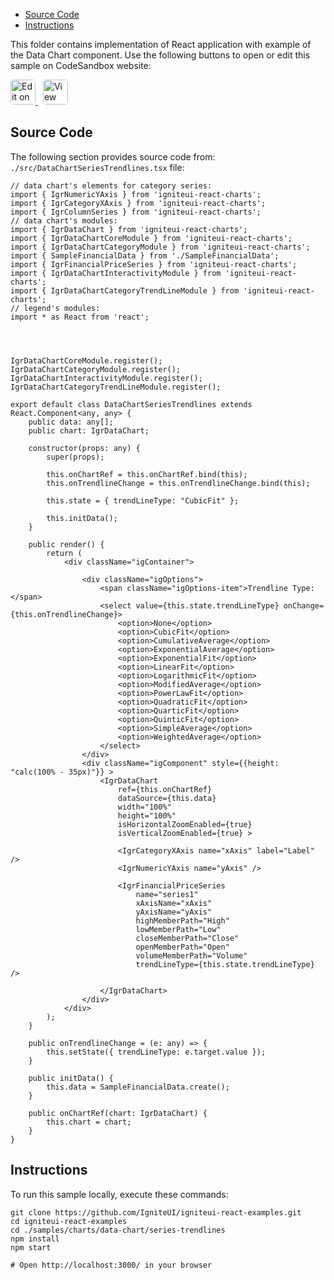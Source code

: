 <!-- WARNING Do not change this file because it wil be auto re-generated from template file: -->
<!-- https://github.com/IgniteUI/igniteui-react-examples/tree/master/sample-template-files/ReadMe.md -->

<!-- ## Table of Contents -->
<!-- - [Sample Preview](#Sample-Preview) -->
- [Source Code](#Source-Code)
- [Instructions](#Instructions)

This folder contains implementation of React application with example of the Data Chart component. Use the following buttons to open or edit this sample on CodeSandbox website:

<!-- [Data Chart](https://infragistics.com/Reactsite/components/data-chart.html) -->

<html lang="en" xmlns="http://www.w3.org/1999/xhtml">
    <body>
        <a target="_blank" href="https://codesandbox.io/s/github/IgniteUI/igniteui-react-examples/tree/master/samples/charts/data-chart/series-trendlines?fontsize=14&hidenavigation=1&theme=dark&view=preview&file=/src/DataChartSeriesTrendlines.tsx" rel="noopener noreferrer">
            <img height="40px" style="border-radius: 0.3rem" alt="Edit on CodeSandbox" src="https://static.infragistics.com/xplatform/images/sandbox/edit.png"/>
        </a>
        <!-- <a target="_blank"
href="https://codesandbox.io/s/github/IgniteUI/igniteui-react-examples/tree/master/samples/maps/geo-map/binding-csv-points?fontsize=14&hidenavigation=1&theme=dark&view=preview">
            <img alt="Edit Sample" src="https://codesandbox.io/static/img/play-codesandbox.svg"/>
        </a> -->
        <a target="_blank" style="margin-left: 0.5rem"
href="https://codesandbox.io/embed/github/IgniteUI/igniteui-react-examples/tree/master/samples/charts/data-chart/series-trendlines?fontsize=14&hidenavigation=1&theme=dark&view=preview&file=/src/DataChartSeriesTrendlines.tsx">
            <img height="40px" style="border-radius: 0.3rem" alt="View on CodeSandbox" src="https://static.infragistics.com/xplatform/images/sandbox/view.png"/>
        </a>
        <!-- <a target="_blank"
href="https://codesandbox.io/embed/github/IgniteUI/igniteui-react-examples/tree/master/samples/maps/geo-map/binding-csv-points?fontsize=14&hidenavigation=1&theme=dark&view=preview">
            <img alt="View on CodeSandbox" src="https://static.infragistics.com/xplatform/images/sandbox/view.png"/>
        </a>
https://codesandbox.io/embed/react-treemap-overview-rtb45
https://codesandbox.io/static/img/play-codesandbox.svg
https://codesandbox.io/embed/react-treemap-overview-rtb45?view=browser -->
    </body>
</html>

<!-- ## Sample Preview -->

<!-- <iframe
  src="https://codesandbox.io/embed/github/IgniteUI/igniteui-react-examples/tree/master/samples/charts/data-chart/series-trendlines?fontsize=14&hidenavigation=1&theme=dark&view=preview&file=/src/DataChartSeriesTrendlines.tsx"
  style="width:100%; height:400px; border:0; border-radius: 4px; overflow:hidden;"
  allow="accelerometer; ambient-light-sensor; camera; encrypted-media; geolocation; gyroscope; hid; microphone; midi; payment; usb; vr"
  sandbox="allow-forms allow-modals allow-popups allow-presentation allow-same-origin allow-scripts"
></iframe> -->

## Source Code

The following section provides source code from:
`./src/DataChartSeriesTrendlines.tsx` file:

```tsx
// data chart's elements for category series:
import { IgrNumericYAxis } from 'igniteui-react-charts';
import { IgrCategoryXAxis } from 'igniteui-react-charts';
import { IgrColumnSeries } from 'igniteui-react-charts';
// data chart's modules:
import { IgrDataChart } from 'igniteui-react-charts';
import { IgrDataChartCoreModule } from 'igniteui-react-charts';
import { IgrDataChartCategoryModule } from 'igniteui-react-charts';
import { SampleFinancialData } from './SampleFinancialData';
import { IgrFinancialPriceSeries } from 'igniteui-react-charts';
import { IgrDataChartInteractivityModule } from 'igniteui-react-charts';
import { IgrDataChartCategoryTrendLineModule } from 'igniteui-react-charts';
// legend's modules:
import * as React from 'react';




IgrDataChartCoreModule.register();
IgrDataChartCategoryModule.register();
IgrDataChartInteractivityModule.register();
IgrDataChartCategoryTrendLineModule.register();

export default class DataChartSeriesTrendlines extends React.Component<any, any> {
    public data: any[];
    public chart: IgrDataChart;

    constructor(props: any) {
        super(props);

        this.onChartRef = this.onChartRef.bind(this);
        this.onTrendlineChange = this.onTrendlineChange.bind(this);

        this.state = { trendLineType: "CubicFit" };

        this.initData();
    }

    public render() {
        return (
            <div className="igContainer">

                <div className="igOptions">
                    <span className="igOptions-item">Trendline Type:</span>
                    <select value={this.state.trendLineType} onChange={this.onTrendlineChange}>
                        <option>None</option>
                        <option>CubicFit</option>
                        <option>CumulativeAverage</option>
                        <option>ExponentialAverage</option>
                        <option>ExponentialFit</option>
                        <option>LinearFit</option>
                        <option>LogarithmicFit</option>
                        <option>ModifiedAverage</option>
                        <option>PowerLawFit</option>
                        <option>QuadraticFit</option>
                        <option>QuarticFit</option>
                        <option>QuinticFit</option>
                        <option>SimpleAverage</option>
                        <option>WeightedAverage</option>
                    </select>
                </div>
                <div className="igComponent" style={{height: "calc(100% - 35px)"}} >
                    <IgrDataChart
                        ref={this.onChartRef}
                        dataSource={this.data}
                        width="100%"
                        height="100%"
                        isHorizontalZoomEnabled={true}
                        isVerticalZoomEnabled={true} >

                        <IgrCategoryXAxis name="xAxis" label="Label" />
                        <IgrNumericYAxis name="yAxis" />

                        <IgrFinancialPriceSeries
                            name="series1"
                            xAxisName="xAxis"
                            yAxisName="yAxis"
                            highMemberPath="High"
                            lowMemberPath="Low"
                            closeMemberPath="Close"
                            openMemberPath="Open"
                            volumeMemberPath="Volume"
                            trendLineType={this.state.trendLineType} />

                    </IgrDataChart>
                </div>
            </div>
        );
    }

    public onTrendlineChange = (e: any) => {
        this.setState({ trendLineType: e.target.value });
    }

    public initData() {
        this.data = SampleFinancialData.create();
    }

    public onChartRef(chart: IgrDataChart) {
        this.chart = chart;
    }
}

```

## Instructions
To run this sample locally, execute these commands:

```
git clone https://github.com/IgniteUI/igniteui-react-examples.git
cd igniteui-react-examples
cd ./samples/charts/data-chart/series-trendlines
npm install
npm start

# Open http://localhost:3000/ in your browser
```

